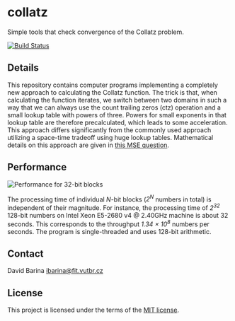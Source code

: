 # collatz
Simple tools that check convergence of the Collatz problem.

[![Build Status](https://travis-ci.com/xbarin02/collatz.svg?branch=master)](https://travis-ci.com/xbarin02/collatz)

## Details

This repository contains computer programs implementing a completely new approach to calculating the Collatz function.
The trick is that, when calculating the function iterates, we switch between two domains in such a way that we can always use the count trailing zeros (ctz) operation and a small lookup table with powers of three.
Powers for small exponents in that lookup table are therefore precalculated, which leads to some acceleration.
This approach differs significantly from the commonly used approach utilizing a space-time tradeoff using huge lookup tables.
Mathematical details on this approach are given in [this MSE question](https://math.stackexchange.com/questions/3311547/alternative-formulation-of-the-collatz-problem).

## Performance

![Performance for 32-bit blocks](https://github.com/xbarin02/collatz/blob/master/figures/perftest.png)

The processing time of individual *N*-bit blocks (*2<sup>N</sup>* numbers in total) is independent of their magnitude.
For instance, the processing time of *2<sup>32</sup>* 128-bit numbers on Intel Xeon E5-2680 v4 @ 2.40GHz machine is about 32 seconds.
This corresponds to the throughput *1.34 &times; 10<sup>8</sup>* numbers per seconds.
The program is single-threaded and uses 128-bit arithmetic.

## Contact
David Barina <ibarina@fit.vutbr.cz>

## License
This project is licensed under the terms of the [MIT license](LICENSE.md).
